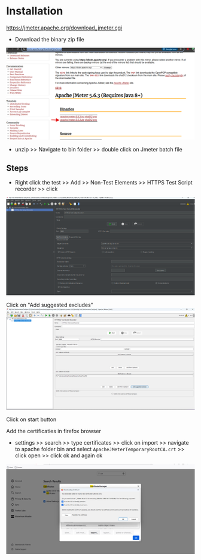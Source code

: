 # Installation
https://jmeter.apache.org/download_jmeter.cgi

* Download the binary zip file

![alt text](image.png)

* unzip >> Navigate to bin folder >> double click on Jmeter batch file


## Steps
* Right click the test >> Add >> Non-Test Elements >> HTTPS Test Script recorder >> click

![alt text](image-1.png)

Click on "Add suggested excludes"
![alt text](image-2.png)

Click on start button

Add the certificaties in firefox browser
* settings >> search >> type certificates >> click on import >> navigate to apache folder bin and select `ApacheJMeterTemporaryRootCA.crt` >> click open >> click ok and again ok

![alt text](image-3.png)



